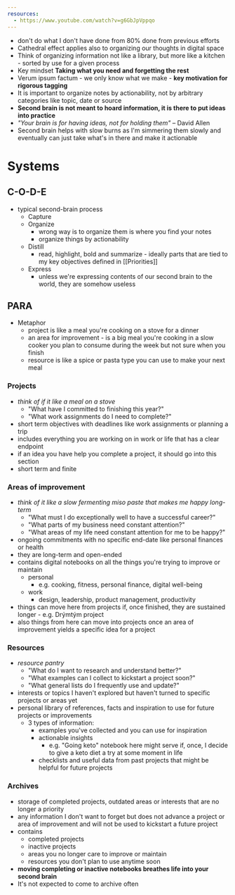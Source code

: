 ```yaml
---
resources:
  - https://www.youtube.com/watch?v=g6GbJpVppqo
---
```


- don't do what I don't have done from 80% done from previous efforts
- Cathedral effect applies also to organizing our thoughts in digital space
- Think of organizing information not like a library, but more like a kitchen - sorted by use for a given process
- Key mindset **Taking what you need and forgetting the rest**
- Verum ipsum factum - we only know what we make - **key motivation for rigorous tagging**
- It is important to organize notes by actionability, not by arbitrary categories like topic, date or source
- **Second brain is not meant to hoard information, it is there to put ideas into practice**
- *"Your brain is for having ideas, not for holding them"* – David Allen
- Second brain helps with slow burns as I'm simmering them slowly and eventually can just take what's in there and make it actionable
# Systems
## C-O-D-E
- typical second-brain process
	- Capture
	- Organize
		- wrong way is to organize them is where you find your notes
		- organize things by actionability
	- Distill
		- read, highlight, bold and summarize - ideally parts that are tied to my key objectives defined in [[Priorities]]
	- Express
		- unless we're expressing contents of our second brain to the world, they are somehow useless
## PARA
- Metaphor
	- project is like a meal you're cooking on a stove for a dinner
	- an area for improvement - is a big meal you're cooking in a slow cooker you plan to consume during the week but not sure when you finish
	- resource is like a spice or pasta type you can use to make your next meal
### Projects
- _think of if it like a meal on a stove_
	- "What have I committed to finishing this year?"
	- "What work assignments do I need to complete?"
- short term objectives with deadlines like work assignments or planning a trip
- includes everything you are working on in work or life that has a clear endpoint
- if an idea you have help you complete a project, it should go into this section
- short term and finite
### Areas of improvement
- _think of it like a slow fermenting miso paste that makes me happy long-term_
	- "What must I do exceptionally well to have a successful career?"
	- "What parts of my business need constant attention?"
	- "What areas of my life need constant attention for me to be happy?"
- ongoing commitments with no specific end-date like personal finances or health
- they are long-term and open-ended 
- contains digital notebooks on all the things you're trying to improve or maintain
	- personal
		- e.g. cooking, fitness, personal finance, digital well-being
	- work
		- design, leadership, product management, productivity
- things can move here from projects if, once finished, they are sustained longer - e.g. Drýmtým project
- also things from here can move into projects once an area of improvement yields a specific idea for a project
### Resources
- _resource pantry_
	- "What do I want to research and understand better?"
	- "What examples can I collect to kickstart a project soon?"
	- "What general lists do I frequently use and update?"
- interests or topics I haven't explored but haven't turned to specific projects or areas yet
- personal library of references, facts and inspiration to use for future projects or improvements
	- 3 types of information:
		- examples you've collected and you can use for inspiration
		- actionable insights
			- e.g. "Going keto" notebook here might serve if, once, I decide to give a keto diet a try at some moment in life
		- checklists and useful data from past projects that might be helpful for future projects
### Archives
	
- storage of completed projects, outdated areas or interests that are no longer a priority
- any information I don't want to forget but does not advance a project or area of improvement and will not be used to kickstart a future project
- contains
	- completed projects
	- inactive projects
	- areas you no longer care to improve or maintain
	- resources you don't plan to use anytime soon
- **moving completing or inactive notebooks breathes life into your second brain**
- It's not expected to come to archive often